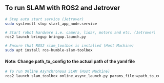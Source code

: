 ## To run SLAM with ROS2 and Jetrover 
```bash
# Stop auto start service (Jetrover)
sudo systemctl stop start_app_node.service
```

```bash
# Start robot hardware i.e. camera, lidar, motors and etc. (Jetrover) 
ros2 launch bringup bringup.launch.py
```

```bash
# Ensure that ROS2 slam_toolbox is installed (Host Machine) 
sudo apt install ros-humble-slam-toolbox 
```

#### Note: Change path_to_config to the actual path of the yaml file
```bash
# To run Online Asynchronous SLAM (Host Machine) 
ros2 launch slam_toolbox online_async_launch.py params_file:=path_to_config/mapper_params_online_async.yaml
```
